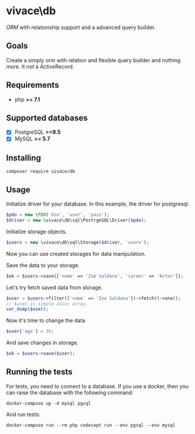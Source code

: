# vivace\db

_ORM_ with relationship support and a advanced query builder.
## Goals

Create a simply orm with relation and flexible query builder and nothing more.
It not a ActiveRecord.

## Requirements
- php __>= 7.1__

## Supported databases

- [x] PostgreSQL __>=9.5__
- [x] MySQL __>= 5.7__

## Installing

```
composer require vivace/db
```

## Usage

Initialize driver for your database. In this example, the driver for postgresql.
```php
$pdo = new \PDO('dsn', 'user', 'pass');
$driver = new \vivace\db\sql\PostrgeSQL\Driver($pdo);
```

Initialize storage objects.
```php
$users = new \vivace\db\sql\Storage($driver, 'users');
```
Now you can use created storages for data manipulation.


Save the data to your storage.
```php
$ok = $users->save(['name' => 'Zoe Saldana', 'career' => 'Actor']);
```
Let's try fetch saved data from storage.
```php
$user = $users->filter(['name' => 'Zoe Saldana'])->fetch()->one();
// $user is simple assoc array.
var_dump($user);
```

Now it's time to change the data

```php
$user['age'] = 39;
```
And save changes in storage.

```php
$ok = $users->save($user);
```


## Running the tests

For tests, you need to connect to a database.
If you use a docker, then you can raise the database with the following command:
```
docker-compose up -d mysql pgsql
```
And run tests:
```
docker-compose run --rm php codecept run --env pgsql --env mysql
```

